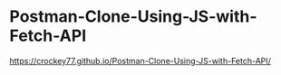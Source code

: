 # Postman-Clone-Using-JS-with-Fetch-API
https://crockey77.github.io/Postman-Clone-Using-JS-with-Fetch-API/
